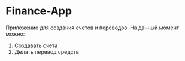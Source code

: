 Finance-App
===========
Приложение для создания счетов и переводов. На данный момент можно:
  1. Создавать счета
  2. Делать перевод средств
